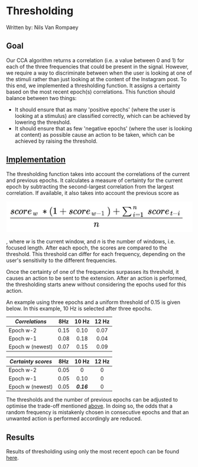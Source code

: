 # Thresholding

Written by: Nils Van Rompaey

## Goal

Our CCA algorithm returns a correlation (i.e. a value between 0 and 1) for each of the three frequencies that could be present in the signal. However, we require a way to discriminate between when the user is looking at one of the stimuli rather than just looking at the content of the Instagram post. To this end, we implemented a thresholding function. It assigns a certainty based on the most recent epoch(s) correlations. This function should balance between two things:

+ It should ensure that as many 'positive epochs' (where the user is looking at a stimulus) are classified correctly, which can be achieved by lowering the threshold.
+ It should ensure that as few 'negative epochs' (where the user is looking at content) as possible cause an action to be taken, which can be achieved by raising the threshold.

## [Implementation](../../src/data_processing/thresholding.py)

The thresholding function takes into account the correlations of the current and previous epochs. It calculates a measure of certainty for the current epoch by subtracting the second-largest correlation from the largest correlation. If available, it also takes into account the previous score as 

![alt text](./images/thresholding.jpg)

, where $w$ is the current window, and $n$ is the number of windows, i.e. focused length. After each epoch, the scores are compared to the threshold. This threshold can differ for each frequency, depending on the user's sensitivity to the different frequencies.

Once the certainty of one of the frequencies surpasses its threshold, it causes an action to be sent to the extension. After an action is performed, the thresholding starts anew without considering the epochs used for this action.

An example using three epochs and a uniform threshold of 0.15 is given below. In this example, 10 Hz is selected after three epochs.

| *Correlations* | 8Hz | 10 Hz | 12 Hz |
|-|:-:|:-:|:-:|
| Epoch w-2 | 0.15 | 0.10 | 0.07 |
| Epoch w-1 | 0.08 | 0.18  | 0.04 |
| Epoch w (newest) | 0.07 | 0.15 | 0.09 |

| *Certainty scores* | 8Hz | 10 Hz | 12 Hz |
|-|:-:|:-:|:-:|
| Epoch w-2 | 0.05 | 0 | 0 |
| Epoch w-1 | 0.05 | 0.10 | 0 |
| Epoch w (newest) | 0.05 | ***0.16*** | 0 |

The thresholds and the number of previous epochs can be adjusted to optimise the trade-off mentioned [above](#goal). In doing so, the odds that a random frequency is mistakenly chosen in consecutive epochs and that an unwanted action is performed accordingly are reduced.

## Results

Results of thresholding using only the most recent epoch can be found [here](results.md).
